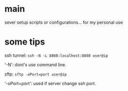 # main
sever setup scripts or configurations... for my personal use

# some tips

ssh tunnel:
`ssh -N -L 8888:localhost:8888 user@ip`

'-N': dont's use command line.


sftp:
`sftp -oPort=port user@ip`

'-oPort=port': used if server change ssh port.

